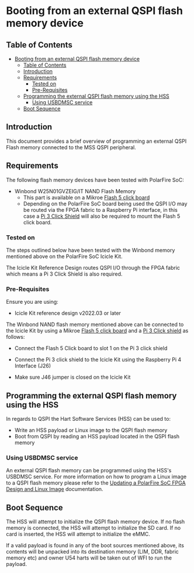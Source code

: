 # Booting from an external QSPI flash memory device

## Table of Contents

- [Booting from an external QSPI flash memory device](#booting-from-an-external-qspi-flash-memory-device)
  - [Table of Contents](#table-of-contents)
  - [Introduction](#introduction)
  - [Requirements](#requirements)
    - [Tested on](#tested-on)
    - [Pre-Requisites](#pre-requisites)
  - [Programming the external QSPI flash memory using the HSS](#programming-the-external-qspi-flash-memory-using-the-hss)
    - [Using USBDMSC service](#using-usbdmsc-service)
  - [Boot Sequence](#boot-sequence)

<a name="introduction"></a>

## Introduction

This document provides a brief overview of programming an external QSPI Flash memory connected to the MSS QSPI peripheral.

<a name="requirements"></a>

## Requirements

The following flash memory devices have been tested with PolarFire SoC:

- Winbond W25N01GVZEIG/IT NAND Flash Memory
  - This part is available on a Mikroe [Flash 5 click board](https://www.mikroe.com/flash-5-click)
  - Depending on the PolarFire SoC board being used the QSPI I/O may be routed via the FPGA fabric to a Raspberry Pi interface, in this case a [Pi 3 Click Shield](https://www.mikroe.com/pi-3-click-shield) will also be required to mount the Flash 5 click board.

<a name="tested-on"></a>

### Tested on

The steps outlined below have been tested with the Winbond memory mentioned above on the PolarFire SoC Icicle Kit.

The Icicle Kit Reference Design routes QSPI I/O through the FPGA fabric which means a Pi 3 Click Shield is also required.

<a name="pre-requisites"></a>

### Pre-Requisites

Ensure you are using:

- Icicle Kit reference design v2022.03 or later

The Winbond NAND flash memory mentioned above can be connected to the Icicle Kit by using a Mikroe [Flash 5 click board](https://www.mikroe.com/flash-5-click) and a [Pi 3 Click shield](https://www.mikroe.com/pi-3-click-shield) as follows:

- Connect the Flash 5 Click board to slot 1 on the Pi 3 click shield

- Connect the Pi 3 click shield to the Icicle Kit using the Raspberry Pi 4 Interface (J26)

- Make sure J46 jumper is closed on the Icicle Kit

<a name="programming-the-external-QSPI-flash-memory-using-the-HSS"></a>

## Programming the external QSPI flash memory using the HSS

In regards to QSPI the Hart Software Services (HSS) can be used to:

- Write an HSS payload or Linux image to the QSPI flash memory
- Boot from QSPI by reading an HSS payload located in the QSPI flash memory

<a name="using-usbdmsc-service"></a>

### Using USBDMSC service

An external QSPI flash memory can be programmed using the HSS's USBDMSC service. For more information on how to program a Linux image to a QSPI flash memory please refer to the [Updating a PolarFire SoC FPGA Design and Linux Image](https://mi-v-ecosystem.github.io/redirects/updating-icicle-kit_updating-icicle-kit-design-and-linux) documentation.

<a name="boot-sequence"></a>

## Boot Sequence

The HSS will attempt to initialize the QSPI flash memory device. If no flash memory is connected, the HSS will attempt to initialize the SD card. If no card is inserted, the HSS will attempt to initialize the eMMC.

If a valid payload is found in any of the boot sources mentioned above, its contents will be unpacked into its destination memory (LIM, DDR, fabric memory etc) and owner U54 harts will be taken out of WFI to run the payload.
